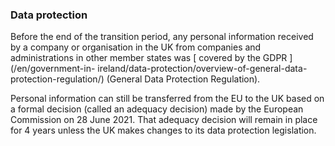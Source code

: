 ###  Data protection

Before the end of the transition period, any personal information received by
a company or organisation in the UK from companies and administrations in
other member states was [ covered by the GDPR ](/en/government-in-
ireland/data-protection/overview-of-general-data-protection-regulation/)
(General Data Protection Regulation).

Personal information can still be transferred from the EU to the UK based on a
formal decision (called an adequacy decision) made by the European Commission
on 28 June 2021. That adequacy decision will remain in place for 4 years
unless the UK makes changes to its data protection legislation.
